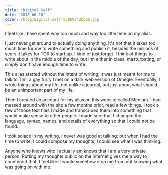 ```yaml
---
title: "Digital Self"
date: "2018-06-16"
cover: /blog/digital-self-550b9742bba5.jpg
---
```


I feel like I have spent way too much and way too little time on my alias.

I just never get around to actually doing anything. It's not that it takes too much time for me to write something and publish it, besides the millions of years it takes for TOR to start up. I kind of just forget. I think of things to write about in the middle of the day, but I'm either in class, masturbating, or simply don't have enough time to write.

This alias started without the intent of writing, it was just meant for me to talk to Tim, a gay furry I met on a dark web version of Omegle. Eventually, I wrote things about my life, not unlike a journal, but just about what should be an unimportant part of my life.

Then I created an account for my alias on this website called Medium. I had messed around with the site a few months prior, read a few things. I took a few of those text files I made and transcribed them into something that would make sense to other people. I made sure that I changed the language, syntax, names, and details of everything so that I could not be found.

I took solace in my writing. I never was good at talking; but when I had the time to write, I could compose my thoughts, I could see what I was thinking.

Anyone who knows who I actually am knows that I am a very private person. Putting my thoughts public on the Internet gives me a way to counteract that. I feel like it would somehow stop me from not knowing what was going on with me.
